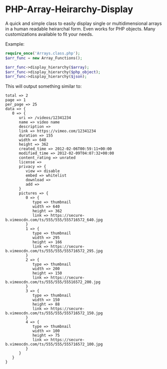 PHP-Array-Heirarchy-Display
===========================

A quick and simple class to easily display single or multidimensional arrays in a human readable heirarchal form. Even works for PHP objects. Many customizations available to fit your needs.

<html>
<head>

<title> </title>

<script>
  (function(i,s,o,g,r,a,m){i['GoogleAnalyticsObject']=r;i[r]=i[r]||function(){
  (i[r].q=i[r].q||[]).push(arguments)},i[r].l=1*new Date();a=s.createElement(o),
  m=s.getElementsByTagName(o)[0];a.async=1;a.src=g;m.parentNode.insertBefore(a,m)
  })(window,document,'script','//www.google-analytics.com/analytics.js','ga');

  ga('create', 'UA-48664139-1', 'github.com');
  ga('send', 'pageview');

</script>

</head>
<body>

</body>
</html>


Example:
```PHP
require_once('Arrays.class.php');
$arr_func = new Array_Functions();

$arr_func->display_hierarchy($array);
$arr_func->display_hierarchy($php_object);
$arr_func->display_hierarchy($json);
```

This will output something similar to:
```TEXT
total => 2
page => 1
per_page => 25
data => {
   0 => {
      uri => /videos/12341234
      name => video name
      description => 
      link => https://vimeo.com/12341234
      duration => 155
      width => 640
      height => 362
      created_time => 2012-02-06T00:59:11+00:00
      modified_time => 2012-02-09T04:07:32+00:00
      content_rating => unrated
      license => 
      privacy => {
         view => disable
         embed => whitelist
         download => 
         add => 
      } 
      pictures => {
         0 => {
            type => thumbnail
            width => 640
            height => 362
            link => https://secure-b.vimeocdn.com/ts/555/555/555716572_640.jpg
         } 
         1 => {
            type => thumbnail
            width => 295
            height => 166
            link => https://secure-b.vimeocdn.com/ts/555/555/555716572_295.jpg
         } 
         2 => {
            type => thumbnail
            width => 200
            height => 150
            link => https://secure-b.vimeocdn.com/ts/555/555/55516572_200.jpg
         } 
         3 => {
            type => thumbnail
            width => 150
            height => 88
            link => https://secure-b.vimeocdn.com/ts/555/555/555716572_150.jpg
         } 
         4 => {
            type => thumbnail
            width => 100
            height => 75
            link => https://secure-b.vimeocdn.com/ts/555/555/555716572_100.jpg
         } 
      }
   }
}
```
